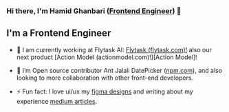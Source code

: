 ### Hi there, I'm Hamid Ghanbari ([Frontend Engineer][website]) 👋


## I'm a Frontend Engineer

- 🔭 I am currently working at Flytask AI: [Flytask (flytask.com)!][flytask] also our next product [Action Model (actionmodel.com)!][Action Model]!

- 👯 I’m Open source contributor Ant Jalali DatePicker ([npm.com](https://www.npmjs.com/package/antd-jalali-plus)), and also looking to more collaboration with other front-end developers.

- ⚡ Fun fact: I love ui/ux my [figma designs][figma] and writing about my experience [medium articles][medium].

<br />

[website]: https://hamidreza-ghanbari.vercel.app
[flytask]: https://flytask.com
[github]: https://github.com/hamidrezaghanbari
[jalali]: https://www.npmjs.com/package/antd-jalali-plus
[figma]: https://www.figma.com/@hamidghanbari
[medium]: https://www.medium.com/@hamidrezaghanbari
[linkedin]: https://linkedin.com/in/hamidrezaghanbari
